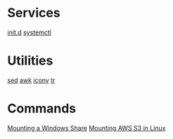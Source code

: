 <!-- TITLE: Linux -->
<!-- SUBTITLE: A quick summary of Linux -->

# Services
[init.d](/linux-initd)
[systemctl](/linux-systemctl)

# Utilities
[sed](/sed)
[awk](/awk)
[iconv](/iconv)
[tr](/tr)

# Commands
[Mounting a Windows Share](/mntwinshare)
[Mounting AWS S3 in Linux](/mnts3)
